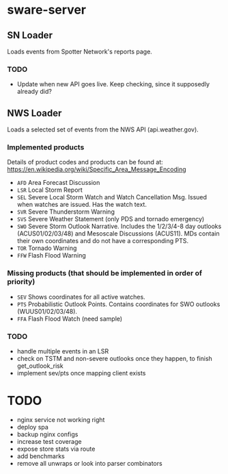 # sware-server

## SN Loader
Loads events from Spotter Network's reports page.

### TODO
- Update when new API goes live. Keep checking, since it supposedly already did?

## NWS Loader
Loads a selected set of events from the NWS API (api.weather.gov).

### Implemented products
Details of product codes and products can be found at: https://en.wikipedia.org/wiki/Specific_Area_Message_Encoding
- `AFD` Area Forecast Discussion
- `LSR` Local Storm Report
- `SEL` Severe Local Storm Watch and Watch Cancellation Msg. Issued when watches are issued. Has the watch text.
- `SVR` Severe Thunderstorm Warning
- `SVS` Severe Weather Statement (only PDS and tornado emergency)
- `SWO` Severe Storm Outlook Narrative. Includes the 1/2/3/4-8 day outlooks (ACUS01/02/03/48) and Mesoscale Discussions (ACUS11). MDs contain their own coordinates and do not have a corresponding PTS.
- `TOR` Tornado Warning
- `FFW` Flash Flood Warning

### Missing products (that should be implemented in order of priority)
- `SEV` Shows coordinates for all active watches.
- `PTS` Probabilistic Outlook Points. Contains coordinates for SWO outlooks (WUUS01/02/03/48).
- `FFA` Flash Flood Watch (need sample)

### TODO
- handle multiple events in an LSR
- check on TSTM and non-severe outlooks once they happen, to finish get_outlook_risk
- implement sev/pts once mapping client exists

# TODO
- nginx service not working right
- deploy spa
- backup nginx configs
- increase test coverage
- expose store stats via route
- add benchmarks
- remove all unwraps or look into parser combinators
